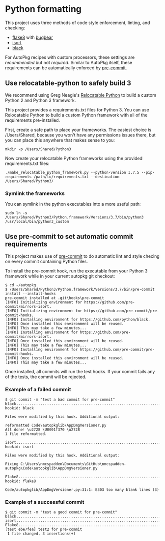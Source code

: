 # Python formatting

This project uses three methods of code style enforcement, linting, and checking:
* [flake8](http://flake8.pycqa.org/en/latest) with [bugbear](https://github.com/PyCQA/flake8-bugbear)
* [isort](https://github.com/timothycrosley/isort)
* [black](https://github.com/python/black)

For AutoPkg recipes with custom processors, these settings are _recommended_ but not
_required_. Similar to AutoPkg itself, these requirements can be automatically
enforced by [pre-commit](https://pre-commit.com).

## Use relocatable-python to safely build 3

We recommend using Greg Neagle's [Relocatable Python](https://github.com/gregneagle/relocatable-python)
to build a custom Python 2 and Python 3 framework.

This project provides a requirements.txt files for Python 3. You can use
Relocatable Python to build a custom Python framework with all
of the requirements pre-installed.

First, create a safe path to place your frameworks. The easiest choice is
/Users/Shared, because you won't have any permissions issues there, but you can
place this anywhere that makes sense to you:
```
mkdir -p /Users/Shared/Python3
```

Now create your relocatable Python frameworks using the provided requirements.txt files:
```
./make_relocatable_python_framework.py --python-version 3.7.5 --pip-requirements /path/to/requirements.txt --destination /Users/Shared/Python3/
```

### Symlink the frameworks
You can symlink in the python executables into a more useful path:
```
sudo ln -s /Users/Shared/Python3/Python.framework/Versions/3.7/bin/python3 /usr/local/bin/python3_custom
```

## Use pre-commit to set automatic commit requirements

This project makes use of [pre-commit](https://pre-commit.com/) to do automatic
lint and style checing on every commit containing Python files.

To install the pre-commit hook, run the executable from your Python 3 framework
while in your current autopkg git checkout:
```
$ cd ~/autopkg
$ /Users/Shared/Python3/Python.framework/Versions/3.7/bin/pre-commit install --install-hooks
pre-commit installed at .git\hooks\pre-commit
[INFO] Initializing environment for https://github.com/pre-commit/mirrors-isort.
[INFO] Initializing environment for https://github.com/pre-commit/pre-commit-hooks.
[INFO] Installing environment for https://github.com/python/black.
[INFO] Once installed this environment will be reused.
[INFO] This may take a few minutes...
[INFO] Installing environment for https://github.com/pre-commit/mirrors-isort.
[INFO] Once installed this environment will be reused.
[INFO] This may take a few minutes...
[INFO] Installing environment for https://github.com/pre-commit/pre-commit-hooks.
[INFO] Once installed this environment will be reused.
[INFO] This may take a few minutes...
```

Once installed, all commits will run the test hooks. If your commit fails any of
the tests, the commit will be rejected.

### Example of a failed commit
```
$ git commit -m "test a bad commit for pre-commit"
black....................................................................Failed
hookid: black

Files were modified by this hook. Additional output:

reformatted Code\autopkglib\AppDmgVersioner.py
All done! \u2728 \U0001f370 \u2728
1 file reformatted.

isort....................................................................Failed
hookid: isort

Files were modified by this hook. Additional output:

Fixing C:\Users\nmcspadden\Documents\GitHub\nmcspadden-autopkg\Code\autopkglib\AppDmgVersioner.py

Flake8...................................................................Failed
hookid: flake8

Code/autopkglib/AppDmgVersioner.py:31:1: E303 too many blank lines (3)
```

### Example of a successful commit
```
$ git commit -m "test a good commit for pre-commit"
black....................................................................Passed
isort....................................................................Passed
Flake8...................................................................Passed
[test ebe7fea] test2 for pre-commit
 1 file changed, 3 insertions(+)
```

